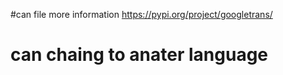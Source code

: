 #can file more information https://pypi.org/project/googletrans/ 
# can chaing to anater language




